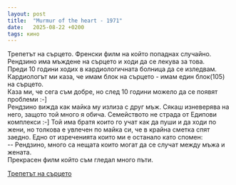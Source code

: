 ```yaml
---
layout: post
title:  "Murmur of the heart - 1971"
date:   2025-08-22 +0200
tags: кино
---
```

Трепетът на сърцето. Френски филм на който попаднах случайно.  
Рендзино има мъждене на сърцето и ходи да се лекува за това.  
Преди 10 години ходих в кардиологичната болница да се изледвам.  
Кардиологът ми каза, че имам блок на сърцето - имам един блок(105) на сърцето.  
Каза ми, че сега съм добре, но след 10 години можело да се появят проблеми :-]  
Рендзино вижда как майка му излиза с друг мъж. Сякаш изневерява на него, защото
той много я обича. Семейството не страда от Едипови комплекси :-]
Той има братя които го учат как да пуши и да ходи по жени,
но толкова е увлечен по майка си, че в крайна сметка спят заедно.
Едно от изреченията които ми е останало като спомен:  
-- Рендзино, много са нещата които могат да се случат между мъжа и жената.  
Прекрасен филм който съм гледал много пъти.

[Трепетът на сърцето](https://www.youtube.com/watch?v=OO3FAoJViNw)
